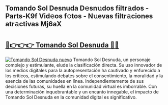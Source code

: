 ## Tomando Sol Desnuda D𝚎sn𝚞dos filtr𝚊dos - Parts-K9f Vid𝚎os f𝚘tos - N𝚞evas filtr𝚊ciones atr𝚊ctivas Mj6aX

# <h2><a href="http://mb9ih8.tromn.icu/?c=Tomando+Sol+Desnuda">🔗👉👉👉 Tomando Sol Desnuda 🔗🔗</a></h2>

[![Tomando Sol Desnuda nuevo](https://i.imgur.com/pEAQMta.gif)](http://mb9ih8.tromn.icu/?c=Tomando+Sol+Desnuda)
Tomando Sol Desnuda, un personaje complejo y estimulante, elude la clasificación directa. Su uso innovador de los medios digitales para la autopresentación ha cautivado y enfurecido a los críticos, estimulando debates sobre el consentimiento, la moralidad y la esencia de las comunidades en línea. Independientemente de sus decisiones futuras, su huella en la comunidad virtual es imborrable. Con una determinación inquebrantable y un encanto innegable, el impacto de Tomando Sol Desnuda en la comunidad digital es significativo.
